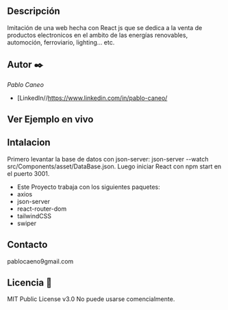 ## Descripción
Imitación de una web hecha con React js que se dedica a la venta de productos electronicos en el ambito de las energías renovables, automoción, ferroviario, lighting... etc.

## Autor ✒️
*Pablo Caneo*
* [LinkedIn//https://www.linkedin.com/in/pablo-caneo/

## Ver Ejemplo en vivo

## Intalacion
Primero levantar la base de datos con json-server: json-server --watch src/Components/asset/DataBase.json.
Luego iniciar React con npm start en el puerto 3001.
* Este Proyecto trabaja con los siguientes paquetes: 
* axios
* json-server
* react-router-dom
* tailwindCSS
* swiper

## Contacto
pablocaeno9gmail.com

## Licencia 📄
MIT Public License v3.0
No puede usarse comencialmente.
